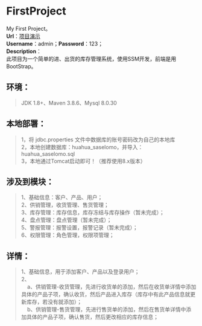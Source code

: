 # FirstProject
My First Project。  
**Url**：<a href="http://124.220.42.36:8080/Saselomo1.0" target="_blank">项目演示</a>  
**Username**：admin；**Password**：123；  
**Description**：  
此项目为一个简单的进、出货的库存管理系统，使用SSM开发，前端是用BootStrap。
## 环境：
> JDK 1.8+、Maven 3.8.6、Mysql 8.0.30
## 本地部署：
> 1，将 jdbc.properties 文件中数据库的账号密码改为自己的本地库  
> 2，本地创建数据库：huahua_saselomo，并导入：huahua_saselomo.sql  
> 3，本地通过Tomcat启动即可！（推荐使用8.x版本）
## 涉及到模块：
>1、基础信息：客户、产品、用户；  
>2、供销管理，收货管理、售货管理；  
>3、库存管理：库存信息，库存冻结与库存操作（暂未完成）；  
>4、盘点管理：盘点管理（暂未完成）；  
>5、警报管理：报警设置，报警记录（暂未完成）；  
>6、权限管理：角色管理，权限项管理；  
## 详情：
>1、基础信息，用于添加客户、产品以及登录用户；  
>2、  
&nbsp;&nbsp;&nbsp;&nbsp;a、供销管理-收货管理，先进行收货单的添加，然后在收货单详情中添加具体的产品子项，确认收货，然后产品进入库存（库存中有此产品信息就更新库存，若没有就添加）；  
&nbsp;&nbsp;&nbsp;&nbsp;b、供销管理-售货管理，先进行售货单的添加，然后在售货单详情中添加具体的产品子项，确认售货，然后更改相应的库存信息；
